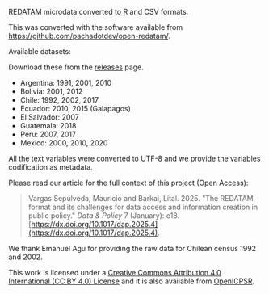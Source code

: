 REDATAM microdata converted to R and CSV formats. 

This was converted with the software available from https://github.com/pachadotdev/open-redatam/.

Available datasets:

Download these from the [releases](https://github.com/pachadotdev/redatam-microdata/releases/tag/2.0.2) page.

- Argentina: 1991, 2001, 2010
- Bolivia: 2001, 2012
- Chile: 1992, 2002, 2017
- Ecuador: 2010, 2015 (Galapagos)
- El Salvador: 2007
- Guatemala: 2018
- Peru: 2007, 2017
- Mexico: 2000, 2010, 2020
 
All the text variables were converted to UTF-8 and we provide the variables codification as metadata.

Please read our article for the full context of this project (Open Access):

> Vargas Sepúlveda, Mauricio and Barkai, Lital. 2025. "The REDATAM format and its challenges for data access and information creation in public policy." *Data & Policy* 7 (January): e18. [https://dx.doi.org/10.1017/dap.2025.4](https://dx.doi.org/10.1017/dap.2025.4).

We thank Emanuel Agu for providing the raw data for Chilean census 1992 and 2002.

This work is licensed under a [Creative Commons Attribution 4.0 International (CC BY 4.0) License](https://creativecommons.org/licenses/by/4.0/) and it is also available from [OpenICPSR](https://www.openicpsr.org/openicpsr/project/211903/version/V1/view).
